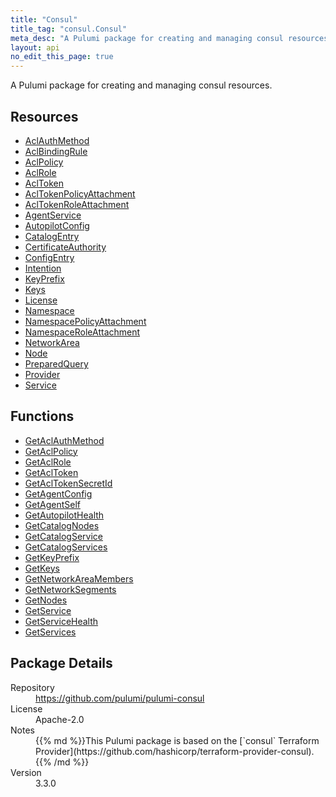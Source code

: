 ```yaml
---
title: "Consul"
title_tag: "consul.Consul"
meta_desc: "A Pulumi package for creating and managing consul resources."
layout: api
no_edit_this_page: true
---
```


<!-- WARNING: this file was generated by Pulumi Docs Generator. -->
<!-- Do not edit by hand unless you're certain you know what you are doing! -->

A Pulumi package for creating and managing consul resources.

<h2 id="resources">Resources</h2>
<ul class="api">
    <li><a href="aclauthmethod" title="AclAuthMethod"><span class="api-symbol api-symbol--resource"></span>AclAuthMethod</a></li>
    <li><a href="aclbindingrule" title="AclBindingRule"><span class="api-symbol api-symbol--resource"></span>AclBindingRule</a></li>
    <li><a href="aclpolicy" title="AclPolicy"><span class="api-symbol api-symbol--resource"></span>AclPolicy</a></li>
    <li><a href="aclrole" title="AclRole"><span class="api-symbol api-symbol--resource"></span>AclRole</a></li>
    <li><a href="acltoken" title="AclToken"><span class="api-symbol api-symbol--resource"></span>AclToken</a></li>
    <li><a href="acltokenpolicyattachment" title="AclTokenPolicyAttachment"><span class="api-symbol api-symbol--resource"></span>AclTokenPolicyAttachment</a></li>
    <li><a href="acltokenroleattachment" title="AclTokenRoleAttachment"><span class="api-symbol api-symbol--resource"></span>AclTokenRoleAttachment</a></li>
    <li><a href="agentservice" title="AgentService"><span class="api-symbol api-symbol--resource"></span>AgentService</a></li>
    <li><a href="autopilotconfig" title="AutopilotConfig"><span class="api-symbol api-symbol--resource"></span>AutopilotConfig</a></li>
    <li><a href="catalogentry" title="CatalogEntry"><span class="api-symbol api-symbol--resource"></span>CatalogEntry</a></li>
    <li><a href="certificateauthority" title="CertificateAuthority"><span class="api-symbol api-symbol--resource"></span>CertificateAuthority</a></li>
    <li><a href="configentry" title="ConfigEntry"><span class="api-symbol api-symbol--resource"></span>ConfigEntry</a></li>
    <li><a href="intention" title="Intention"><span class="api-symbol api-symbol--resource"></span>Intention</a></li>
    <li><a href="keyprefix" title="KeyPrefix"><span class="api-symbol api-symbol--resource"></span>KeyPrefix</a></li>
    <li><a href="keys" title="Keys"><span class="api-symbol api-symbol--resource"></span>Keys</a></li>
    <li><a href="license" title="License"><span class="api-symbol api-symbol--resource"></span>License</a></li>
    <li><a href="namespace" title="Namespace"><span class="api-symbol api-symbol--resource"></span>Namespace</a></li>
    <li><a href="namespacepolicyattachment" title="NamespacePolicyAttachment"><span class="api-symbol api-symbol--resource"></span>NamespacePolicyAttachment</a></li>
    <li><a href="namespaceroleattachment" title="NamespaceRoleAttachment"><span class="api-symbol api-symbol--resource"></span>NamespaceRoleAttachment</a></li>
    <li><a href="networkarea" title="NetworkArea"><span class="api-symbol api-symbol--resource"></span>NetworkArea</a></li>
    <li><a href="node" title="Node"><span class="api-symbol api-symbol--resource"></span>Node</a></li>
    <li><a href="preparedquery" title="PreparedQuery"><span class="api-symbol api-symbol--resource"></span>PreparedQuery</a></li>
    <li><a href="provider" title="Provider"><span class="api-symbol api-symbol--resource"></span>Provider</a></li>
    <li><a href="service" title="Service"><span class="api-symbol api-symbol--resource"></span>Service</a></li>
</ul>

<h2 id="functions">Functions</h2>
<ul class="api">
    <li><a href="getaclauthmethod" title="GetAclAuthMethod"><span class="api-symbol api-symbol--function"></span>GetAclAuthMethod</a></li>
    <li><a href="getaclpolicy" title="GetAclPolicy"><span class="api-symbol api-symbol--function"></span>GetAclPolicy</a></li>
    <li><a href="getaclrole" title="GetAclRole"><span class="api-symbol api-symbol--function"></span>GetAclRole</a></li>
    <li><a href="getacltoken" title="GetAclToken"><span class="api-symbol api-symbol--function"></span>GetAclToken</a></li>
    <li><a href="getacltokensecretid" title="GetAclTokenSecretId"><span class="api-symbol api-symbol--function"></span>GetAclTokenSecretId</a></li>
    <li><a href="getagentconfig" title="GetAgentConfig"><span class="api-symbol api-symbol--function"></span>GetAgentConfig</a></li>
    <li><a href="getagentself" title="GetAgentSelf"><span class="api-symbol api-symbol--function"></span>GetAgentSelf</a></li>
    <li><a href="getautopilothealth" title="GetAutopilotHealth"><span class="api-symbol api-symbol--function"></span>GetAutopilotHealth</a></li>
    <li><a href="getcatalognodes" title="GetCatalogNodes"><span class="api-symbol api-symbol--function"></span>GetCatalogNodes</a></li>
    <li><a href="getcatalogservice" title="GetCatalogService"><span class="api-symbol api-symbol--function"></span>GetCatalogService</a></li>
    <li><a href="getcatalogservices" title="GetCatalogServices"><span class="api-symbol api-symbol--function"></span>GetCatalogServices</a></li>
    <li><a href="getkeyprefix" title="GetKeyPrefix"><span class="api-symbol api-symbol--function"></span>GetKeyPrefix</a></li>
    <li><a href="getkeys" title="GetKeys"><span class="api-symbol api-symbol--function"></span>GetKeys</a></li>
    <li><a href="getnetworkareamembers" title="GetNetworkAreaMembers"><span class="api-symbol api-symbol--function"></span>GetNetworkAreaMembers</a></li>
    <li><a href="getnetworksegments" title="GetNetworkSegments"><span class="api-symbol api-symbol--function"></span>GetNetworkSegments</a></li>
    <li><a href="getnodes" title="GetNodes"><span class="api-symbol api-symbol--function"></span>GetNodes</a></li>
    <li><a href="getservice" title="GetService"><span class="api-symbol api-symbol--function"></span>GetService</a></li>
    <li><a href="getservicehealth" title="GetServiceHealth"><span class="api-symbol api-symbol--function"></span>GetServiceHealth</a></li>
    <li><a href="getservices" title="GetServices"><span class="api-symbol api-symbol--function"></span>GetServices</a></li>
</ul>

<h2 id="package-details">Package Details</h2>
<dl class="package-details">
	<dt>Repository</dt>
	<dd><a href="https://github.com/pulumi/pulumi-consul">https://github.com/pulumi/pulumi-consul</a></dd>
	<dt>License</dt>
	<dd>Apache-2.0</dd>
	<dt>Notes</dt>
	<dd>{{% md %}}This Pulumi package is based on the [`consul` Terraform Provider](https://github.com/hashicorp/terraform-provider-consul).{{% /md %}}</dd>
	<dt>Version</dt>
	<dd>3.3.0</dd>
</dl>

